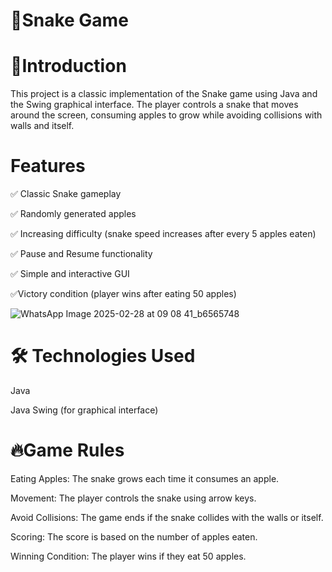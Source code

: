 # 📌Snake Game
# 🚀Introduction

This project is a classic implementation of the Snake game using Java and the Swing graphical interface. The player controls a snake that moves around the screen, consuming apples to grow while avoiding collisions with walls and itself.

# Features

✅ Classic Snake gameplay

✅ Randomly generated apples

✅ Increasing difficulty (snake speed increases after every 5 apples eaten)

✅ Pause and Resume functionality

✅ Simple and interactive GUI

✅Victory condition (player wins after eating 50 apples)

![WhatsApp Image 2025-02-28 at 09 08 41_b6565748](https://github.com/user-attachments/assets/983132f8-f1f3-4591-b1e0-d3dc9621f80b)

# 🛠 Technologies Used

Java

Java Swing (for graphical interface)

# 🔥Game Rules

Eating Apples: The snake grows each time it consumes an apple.

Movement: The player controls the snake using arrow keys.

Avoid Collisions: The game ends if the snake collides with the walls or itself.

Scoring: The score is based on the number of apples eaten.

Winning Condition: The player wins if they eat 50 apples.
